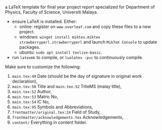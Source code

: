 a LaTeX template for final year project report specialized for Department of
Physics, Faculty of Science, Universiti Malaya.

- ensure LaTeX is installed. Either:
    - online: register on `www.overleaf.com` and copy these files to a new project.
    - windows: `winget install miktex.miktex strawberryperl.strawberryperl` and launch `MikTeX Console` to update packages.
    - ubuntu: `sudo apt install texlive-basic`.
- run `latexmk` to compile, or `lualatex -pvc` to continuously compile.

Make sure to customize the following:

1. `main.tex:49` Date (should be the day of signature in original work declaration),
1. `main.tex:50` Title and `main.tex:52` TitleMS (malay title),
1. `main.tex:52` Author,
1. `main.tex:53` Matric No,
1. `main.tex:54` IC No,
1. `main.tex:95` Symbols and Abbreviations,
1. `frontmatter/original.tex:24` Field of Study,
1. `frontmatter/acknowledgements.tex` Acknowledgements,
1. `content/` Everything in content folder.
